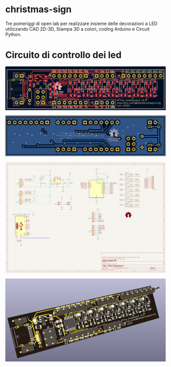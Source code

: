 # christmas-sign
Tre pomeriggi di open lab per realizzare insieme delle decorazioni a LED utilizzando CAD 2D-3D, Stampa 3D a colori, coding Arduino e Circuit Python.

# Circuito di controllo dei led
![Fronte](ATtiny3/Immagini/fronte.png)

![Retro](ATtiny3/Immagini/retro.png)

![Schema](<ATtiny3/Immagini/Schema.png>)

![Vista 3D](<ATtiny3/Immagini/Vista 3D.png>)